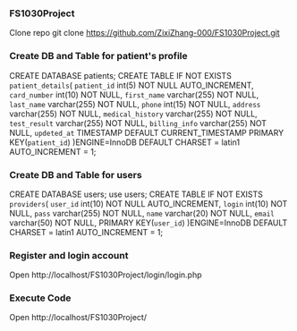 ### FS1030Project
Clone repo 
git clone https://github.com/ZixiZhang-000/FS1030Project.git
### Create DB and Table for patient's profile
CREATE DATABASE patients;
CREATE TABLE IF NOT EXISTS `patient_details`(
  `patient_id` int(5) NOT NULL AUTO_INCREMENT,
  `card_number` int(10) NOT NULL, 
  `first_name` varchar(255) NOT NULL, 
  `last_name` varchar(255) NOT NULL,
  `phone` int(15) NOT NULL, 
  `address` varchar(255) NOT NULL, 
  `medical_history` varchar(255) NOT NULL, 
  `test_result` varchar(255) NOT NULL, 
  `billing_info` varchar(255) NOT NULL, 
  `updeted_at` TIMESTAMP DEFAULT CURRENT_TIMESTAMP
  PRIMARY KEY(`patient_id`)
)ENGINE=InnoDB DEFAULT CHARSET = latin1 AUTO_INCREMENT = 1;

### Create DB and Table for users
CREATE DATABASE users;
use users;
CREATE TABLE IF NOT EXISTS `providers`(
  `user_id` int(10) NOT NULL AUTO_INCREMENT,
  `login` int(10) NOT NULL,
  `pass` varchar(255) NOT NULL,
  `name` varchar(20) NOT NULL,
  `email` varchar(50) NOT NULL, 
  PRIMARY KEY(`user_id`)
)ENGINE=InnoDB DEFAULT CHARSET = latin1 AUTO_INCREMENT = 1;

### Register and login account
Open http://localhost/FS1030Project/login/login.php
### Execute Code
Open http://localhost/FS1030Project/